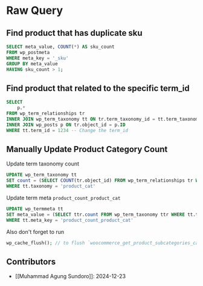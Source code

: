 # Raw Query
## Find product that has duplicate sku
```sql
SELECT meta_value, COUNT(*) AS sku_count
FROM wp_postmeta
WHERE meta_key = '_sku'
GROUP BY meta_value
HAVING sku_count > 1;
```

## Find product that related to the specific term_id
```sql
SELECT 
	p.*	
FROM wp_term_relationships tr 
INNER JOIN wp_term_taxonomy tt ON tr.term_taxonomy_id = tt.term_taxonomy_id
INNER JOIN wp_posts p ON tr.object_id = p.ID
WHERE tt.term_id = 1234 -- Change the term_id
```

## Manually Update Product Category Count
Update term taxonomy count
```sql
UPDATE wp_term_taxonomy tt 
SET count = (SELECT COUNT(tr.object_id) FROM wp_term_relationships tr WHERE tr.term_taxonomy_id = tt.term_taxonomy_id)  
WHERE tt.taxonomy = 'product_cat'
```
Update term meta `product_count_product_cat`
```sql
UPDATE wp_termmeta tt  
SET meta_value = (SELECT ttr.count FROM wp_term_taxonomy ttr WHERE tt.term_id = ttr.term_id)  
WHERE tt.meta_key = 'product_count_product_cat'
```

Also don't forget to run
```php
wp_cache_flush(); // to flush `woocommerce_get_product_subcategories_cache_key`
```

## Contributors
- [[Muhammad Agung Sundoro]]: 2024-12-23